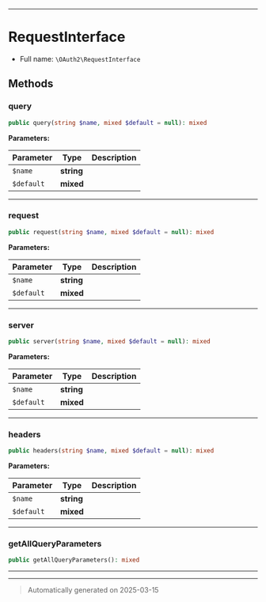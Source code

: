 ***

# RequestInterface





* Full name: `\OAuth2\RequestInterface`



## Methods


### query



```php
public query(string $name, mixed $default = null): mixed
```








**Parameters:**

| Parameter | Type | Description |
|-----------|------|-------------|
| `$name` | **string** |  |
| `$default` | **mixed** |  |





***

### request



```php
public request(string $name, mixed $default = null): mixed
```








**Parameters:**

| Parameter | Type | Description |
|-----------|------|-------------|
| `$name` | **string** |  |
| `$default` | **mixed** |  |





***

### server



```php
public server(string $name, mixed $default = null): mixed
```








**Parameters:**

| Parameter | Type | Description |
|-----------|------|-------------|
| `$name` | **string** |  |
| `$default` | **mixed** |  |





***

### headers



```php
public headers(string $name, mixed $default = null): mixed
```








**Parameters:**

| Parameter | Type | Description |
|-----------|------|-------------|
| `$name` | **string** |  |
| `$default` | **mixed** |  |





***

### getAllQueryParameters



```php
public getAllQueryParameters(): mixed
```












***


***
> Automatically generated on 2025-03-15
